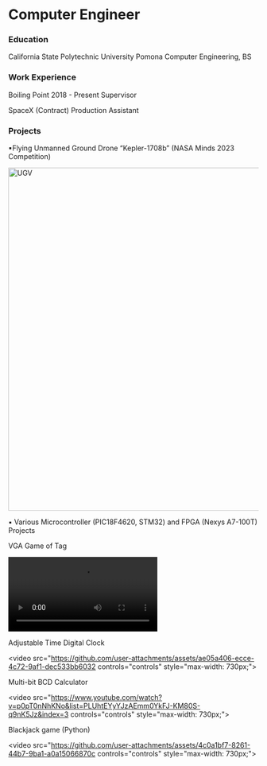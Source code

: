 # Computer Engineer

### Education
California State Polytechnic University Pomona
Computer Engineering, BS

### Work Experience
Boiling Point 2018 - Present
Supervisor

SpaceX (Contract)
Production Assistant

### Projects
▪Flying Unmanned Ground Drone “Kepler-1708b” (NASA Minds 2023 Competition)

<img width="690" alt="UGV" src="https://github.com/user-attachments/assets/b69d6bed-6f31-4aed-8035-2e7aa79a6a42">


▪ Various Microcontroller (PIC18F4620, STM32) and FPGA (Nexys A7-100T) Projects
  
  VGA Game of Tag
  

<video src="https://github.com/user-attachments/assets/b2b8cca3-b026-47bb-9f3b-9cc84fe8167b" controls="controls" style="max-width: 730px;"></video>



Adjustable Time Digital Clock



<video src="https://github.com/user-attachments/assets/ae05a406-ecce-4c72-9af1-dec533bb6032 controls="controls" style="max-width: 730px;"></video>



Multi-bit BCD Calculator

<video src="https://www.youtube.com/watch?v=p0pT0nNhKNo&list=PLUhtEYyYJzAEmm0YkFJ-KM80S-q9nK5Jz&index=3 controls="controls" style="max-width: 730px;"></video>

Blackjack game (Python)



<video src="https://github.com/user-attachments/assets/4c0a1bf7-8261-44b7-9ba1-a0a15066870c controls="controls" style="max-width: 730px;"></video>


